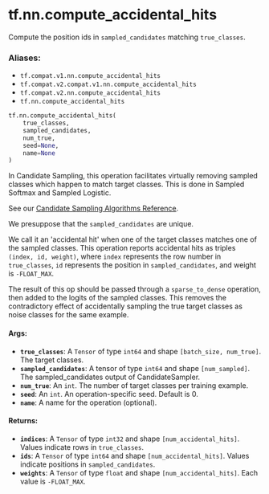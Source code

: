 <div itemscope itemtype="http://developers.google.com/ReferenceObject">
<meta itemprop="name" content="tf.nn.compute_accidental_hits" />
<meta itemprop="path" content="Stable" />
</div>

# tf.nn.compute_accidental_hits

Compute the position ids in `sampled_candidates` matching `true_classes`.

### Aliases:

* `tf.compat.v1.nn.compute_accidental_hits`
* `tf.compat.v2.compat.v1.nn.compute_accidental_hits`
* `tf.compat.v2.nn.compute_accidental_hits`
* `tf.nn.compute_accidental_hits`

``` python
tf.nn.compute_accidental_hits(
    true_classes,
    sampled_candidates,
    num_true,
    seed=None,
    name=None
)
```

<!-- Placeholder for "Used in" -->

In Candidate Sampling, this operation facilitates virtually removing
sampled classes which happen to match target classes.  This is done
in Sampled Softmax and Sampled Logistic.

See our [Candidate Sampling Algorithms
Reference](http://www.tensorflow.org/extras/candidate_sampling.pdf).

We presuppose that the `sampled_candidates` are unique.

We call it an 'accidental hit' when one of the target classes
matches one of the sampled classes.  This operation reports
accidental hits as triples `(index, id, weight)`, where `index`
represents the row number in `true_classes`, `id` represents the
position in `sampled_candidates`, and weight is `-FLOAT_MAX`.

The result of this op should be passed through a `sparse_to_dense`
operation, then added to the logits of the sampled classes. This
removes the contradictory effect of accidentally sampling the true
target classes as noise classes for the same example.

#### Args:


* <b>`true_classes`</b>: A `Tensor` of type `int64` and shape `[batch_size,
  num_true]`. The target classes.
* <b>`sampled_candidates`</b>: A tensor of type `int64` and shape `[num_sampled]`.
  The sampled_candidates output of CandidateSampler.
* <b>`num_true`</b>: An `int`.  The number of target classes per training example.
* <b>`seed`</b>: An `int`. An operation-specific seed. Default is 0.
* <b>`name`</b>: A name for the operation (optional).


#### Returns:


* <b>`indices`</b>: A `Tensor` of type `int32` and shape `[num_accidental_hits]`.
  Values indicate rows in `true_classes`.
* <b>`ids`</b>: A `Tensor` of type `int64` and shape `[num_accidental_hits]`.
  Values indicate positions in `sampled_candidates`.
* <b>`weights`</b>: A `Tensor` of type `float` and shape `[num_accidental_hits]`.
  Each value is `-FLOAT_MAX`.